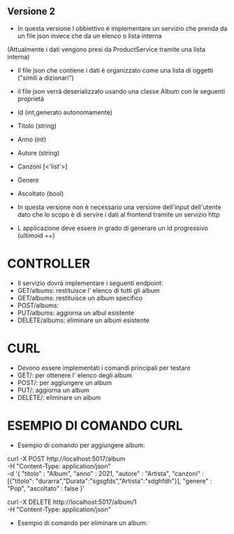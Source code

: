 ## Versione 2

- In questa versione l obbiettivo è implementare un servizio che prenda
da un file json invece che da un elenco o lista interna

(Attualmente i dati vengono presi da ProductService tramite una lista interna)

- Il file json che contiene i dati è organizzato come una lista di oggetti ("simili a dizionari")

- il file json verrà deserializzato usando una classe Album con le seguenti proprietà

- Id (int,generato autonomamente)
- Titolo (string)
- Anno (int)
- Autore (string)
- Canzoni [<'list'>] 
- Genere 
- Ascoltato (bool)

- In questa versione non è necessario una versione dell'input dell'utente dato che lo scopo è di servire i dati al frontend tramite un servizio http

- L applicazione deve essere in grado di generare un id progressivo (ultimoid ++)

# CONTROLLER

- Il servizio dovrà implementare i seguenti endpoint:
- GET/albums: restituisce l' elenco di tutti gli album
- GET/albums: restituisce un album specifico
- POST/albums:
- PUT/albums: aggiorna un albul esistente
- DELETE/albums: eliminare un album esistente

# CURL

- Devono essere implementati i comandi principali per testare
- GET/: per ottenere l' elenco degli album
- POST/: per aggiungere un album
- PUT/: aggiorna un album 
- DELETE/: eliminare un album 

# ESEMPIO DI COMANDO CURL

- Esempio di comando per aggiungere album:

curl -X POST http://localhost:5017/album \
-H "Content-Type: application/json" \
-d '{
    "titolo" : "Album",
    "anno" : 2021,
    "autore" : "Artista",
    "canzoni" : [{"titolo": "durarra","Durata":"sgsgfds","Artista":"sdghfdh"}],
    "genere" : "Pop",
    "ascoltato" : false
}'

curl -X DELETE http://localhost:5017/album/1 \
-H "Content-Type: application/json"
- Esempio di comando per eliminare un album:

